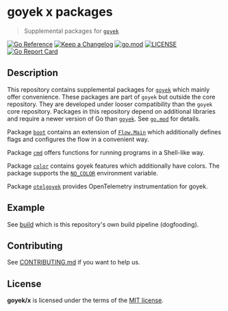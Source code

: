 # goyek x packages

> Supplemental packages for [`goyek`](https://github.com/goyek/goyek)

[![Go Reference](https://pkg.go.dev/badge/github.com/goyek/x.svg)](https://pkg.go.dev/github.com/goyek/x)
[![Keep a Changelog](https://img.shields.io/badge/changelog-Keep%20a%20Changelog-%23E05735)](CHANGELOG.md)
[![go.mod](https://img.shields.io/github/go-mod/go-version/goyek/x)](go.mod)
[![LICENSE](https://img.shields.io/github/license/goyek/x)](LICENSE)
[![Go Report Card](https://goreportcard.com/badge/github.com/goyek/x)](https://goreportcard.com/report/github.com/goyek/x)

## Description

This repository contains supplemental packages for [`goyek`](https://github.com/goyek/goyek)
which mainly offer convenience.
These packages are part of `goyek` but outside the core repository.
They are developed under looser compatibility than the `goyek` core repository.
Packages in this repository depend on additional libraries
and require a newer version of Go than [`goyek`](https://github.com/goyek/goyek).
See [`go.mod`](go.mod) for details.

Package [`boot`](https://pkg.go.dev/github.com/goyek/x/boot)
contains an extension of [`Flow.Main`](https://pkg.go.dev/github.com/goyek/goyek/v2#Main)
which additionally defines flags and configures the flow in a convenient way.

Package [`cmd`](https://pkg.go.dev/github.com/goyek/x/cmd)
offers functions for running programs in a Shell-like way.

Package [`color`](https://pkg.go.dev/github.com/goyek/x/color)
contains goyek features which additionally have colors.
The package supports the [`NO_COLOR`](https://no-color.org/)
environment variable.

Package [`otelgoyek`](https://pkg.go.dev/github.com/goyek/x/otelgoyek)
provides OpenTelemetry instrumentation for goyek.

## Example

See [build](build) which is this repository's own build pipeline (dogfooding).

## Contributing

See [CONTRIBUTING.md](CONTRIBUTING.md) if you want to help us.

## License

**goyek/x** is licensed under the terms of the [MIT license](LICENSE).
